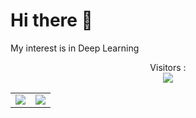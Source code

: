 # Hi there 👋 
My interest is in Deep Learning

<p align="center"> 
  Visitors :<br>
  <img src="https://profile-counter.glitch.me/Joyar546/count.svg" />
</p>


  
  
  <table width="100%"> 
  <tr>
    <td width="50%">
      <img src="https://github-readme-stats.vercel.app/api?username=Joyar546&hide=javascript,html&show_icons=true&theme=algolia">
    </td>
    <td width="50%">
      <img src="https://github-readme-stats.vercel.app/api/top-langs/?username=anuraghazra&layout=compact&theme=algolia&hide=javascript,html">
    </td>

  </tr>
</table>

